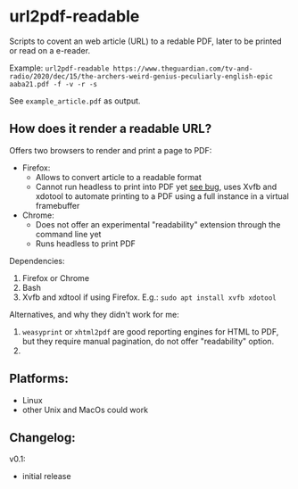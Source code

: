 # url2pdf-readable 
Scripts to covent an web article (URL) to a redable PDF, later to be printed or read on a e-reader.

Example:
`url2pdf-readable https://www.theguardian.com/tv-and-radio/2020/dec/15/the-archers-weird-genius-peculiarly-english-epic aaba21.pdf -f -v -r -s`

See `example_article.pdf` as output.

## How does it render a readable URL?

Offers two browsers to render and print a page to PDF:
  - Firefox:
    - Allows to convert article to a readable format
    - Cannot run headless to print into PDF yet [see bug](https://bugzilla.mozilla.org/show_bug.cgi?id=1407238), uses Xvfb and xdotool to automate printing to a PDF using a full instance in a virtual framebuffer
  - Chrome:
    - Does not offer an experimental "readability" extension through the command line yet
    - Runs headless to print PDF

Dependencies:
  1. Firefox or Chrome
  2. Bash
  3. Xvfb and xdtool if using Firefox. E.g.:
    `sudo apt install xvfb xdotool`

Alternatives, and why they didn't work for me:
  1. `weasyprint` or `xhtml2pdf` are good reporting engines for HTML to PDF, but they require manual pagination, do not offer "readability" option.
  2.
 
## Platforms:
 - Linux
 - other Unix and MacOs could work

## Changelog:
v0.1:
 - initial release
